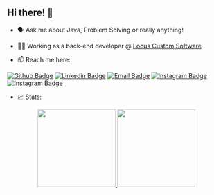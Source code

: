 ## Hi there! 👋

- 🗣 Ask me about Java, Problem Solving or really anything!

- 👨‍💻 Working as a back-end developer @ [Locus Custom Software](https://locus.software/)
  
- 📫 Reach me here:

[![Github Badge](https://img.shields.io/badge/GitHub-100000?style=for-the-badge&logo=github&logoColor=white&link=https://github.com/crespo)](https://github.com/crespo)
[![Linkedin Badge](https://img.shields.io/badge/LinkedIn-0077B5?style=for-the-badge&logo=linkedin&logoColor=white&link=https://www.linkedin.com/in/raulxcrespo/)](https://www.linkedin.com/in/raulxcrespo/)
[![Email Badge](https://img.shields.io/badge/Email-7F0C9C?style=for-the-badge&logo=gmail&logoColor=white&link=mailto:raul@raulcrespo.tech)](mailto:raul@raulcrespo.tech)
[![Instagram Badge](https://img.shields.io/badge/Instagram-E4405F?style=for-the-badge&logo=instagram&logoColor=white&link=https://instagram.com/raulxcrespo/)](https://instagram.com/raulxcrespo/)
[![Instagram Badge](https://img.shields.io/badge/Stack_Overflow-FE7A16?style=for-the-badge&logo=stack-overflow&logoColor=white&link=https://stackoverflow.com/users/17040737/raul-crespo)](https://stackoverflow.com/users/17040737/raul-crespo)

- 📈 Stats:

<div align="center">
  <a href="https://github.com/crespo">
  <img height="180em" src="https://github-readme-stats.vercel.app/api?username=crespo&show_icons=true&theme=dark&include_all_commits=true&count_private=true"/>
  <img height="180em" src="https://github-readme-stats.vercel.app/api/top-langs/?username=crespo&layout=compact&langs_count=10&theme=dark"/>
</div>
